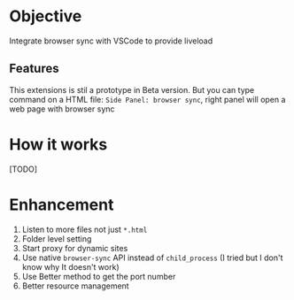 # Objective

Integrate browser sync with VSCode to provide liveload

## Features

This extensions is stil a prototype in Beta version.
But you can type command on a HTML file: `Side Panel: browser sync`, right panel will open a web page with browser sync

# How it works

[TODO]

# Enhancement

1. Listen to more files not just `*.html`
2. Folder level setting
3. Start proxy for dynamic sites
4. Use native `browser-sync` API instead of `child_process` (I tried but I don't know why It doesn't work)
5. Use Better method to get the port number
6. Better resource management